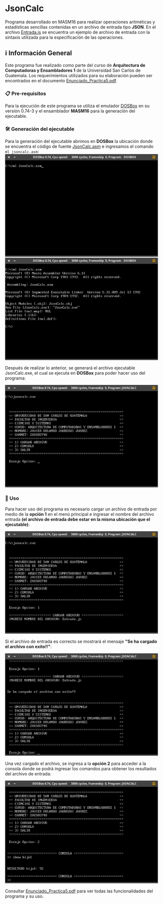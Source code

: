 # JsonCalc
Programa desarrollado en MASM16 para realizar operaciones aritméticas y estadísticas sencillas contenidas en un archivo de entrada tipo **JSON**. En el archivo [Entrada.js](Entrada.js) se encuentra un ejemplo de archivo de entrada con la sintaxis utilizada para la especificación de las operaciones.

## :information_source:  Información General

Este programa fue realizado como parte del curso de **Arquitectura de Computadoras y Ensambladores 1** de la Universidad San Carlos de Guatemala. Los requerimientos utilizados para su elaboración pueden ser encontrados en el documento [Enunciado_Practica5.pdf](Enunciado_Practica5.pdf).

### 📋 Pre-requisitos

Para la ejecución de este programa se utiliza el emulador [DOSBox](https://www.dosbox.com/) en su versión 0.74-3 y el ensamblador **MASM16** para la generación del ejecutable.

### 🛠️ Generación del ejecutable

Para la generación del ejecutable abrimos en **DOSBox** la ubicación donde se encuentra el código de fuente [JsonCalc.asm](JsonCalc.asm) e ingresamos el comando `ml jsoncalc.asm`:
![Captura generación ejecutable 1](Capturas/genejecutable1.png)
![Captura generación ejecutable 2](Capturas/genejecutable2.png)

Después de realizar lo anterior, se generará el archivo ejecutable JsonCalc.exe, el cual se ejecuta en **DOSBox** para poder hacer uso del programa:

![Ejecutable](Capturas/ejecutable.png)

### :sparkler: Uso

Para hacer uso del programa es necesario cargar un archivo de entrada por medio de la **opción 1** en el menú principal e ingresar el nombre del archivo entrada **(el archivo de entrada debe estar en la misma ubicación que el ejecutable)**:

![Entrada](Capturas/Entrada.png)

Si el archivo de entrada es correcto se mostrará el mensaje **"Se ha cargado el archivo con exito!!"**:

![Entrada2](Capturas/Entrada2.png)

Una vez cargado el archivo, se ingresa a la **opción 2** para acceder a la consola donde se podrá ingresar los comandos para obtener los resultados del archivo de entrada:

![Operaciones](Capturas/Operaciones.png)

Consultar [Enunciado_Practica5.pdf](Enunciado_Practica5.pdf) para ver todas las funcionalidades del programa y su uso.
